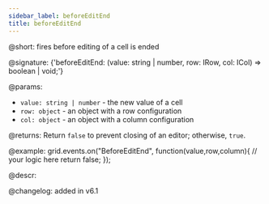 ```yaml
---
sidebar_label: beforeEditEnd
title: beforeEditEnd
---          
```


@short: fires before editing of a cell is ended

@signature: {'beforeEditEnd: (value: string | number, row: IRow, col: ICol) => boolean | void;'}

@params:
- `value: string | number` - the new value of a cell
- `row: object` - an object with a row configuration
- `col: object` - an object with a column configuration

@returns:
Return `false` to prevent closing of an editor; otherwise, `true`.

@example:
grid.events.on("BeforeEditEnd", function(value,row,column){
	// your logic here
    return false;
});

@descr:

@changelog: added in v6.1
